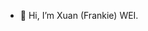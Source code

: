 - 👋 Hi, I’m Xuan (Frankie) WEI.

<!---
FrankieWei727/FrankieWei727 is a ✨ special ✨ repository because its `README.md` (this file) appears on your GitHub profile.
You can click the Preview link to take a look at your changes.
--->
